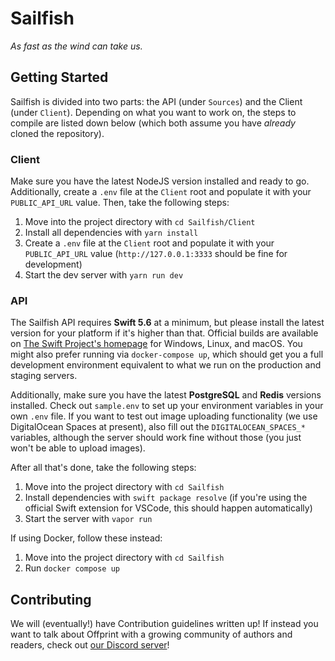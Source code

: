 # Sailfish

*As fast as the wind can take us.*

## Getting Started

Sailfish is divided into two parts: the API (under `Sources`) and the Client (under `Client`). Depending on what you want to work on, the steps to compile are listed down below (which both assume you have *already* cloned the repository).

### Client

Make sure you have the latest NodeJS version installed and ready to go. Additionally, create a `.env` file at the `Client` root and populate it with your `PUBLIC_API_URL` value. Then, take the following steps:

1. Move into the project directory with `cd Sailfish/Client`
2. Install all dependencies with `yarn install`
3. Create a `.env` file at the `Client` root and populate it with your `PUBLIC_API_URL` value (`http://127.0.0.1:3333` should be fine for development)
4. Start the dev server with `yarn run dev`

### API

The Sailfish API requires **Swift 5.6** at a minimum, but please install the latest version for your platform if it's higher than that. Official builds are available on [The Swift Project's homepage](https://swift.org/) for Windows, Linux, and macOS. You might also prefer running via `docker-compose up`, which should get you a full development environment equivalent to what we run on the production and staging servers. 

Additionally, make sure you have the latest **PostgreSQL** and **Redis** versions installed. Check out `sample.env` to set up your environment variables in your own `.env` file. If you want to test out image uploading functionality (we use DigitalOcean Spaces at present), also fill out the `DIGITALOCEAN_SPACES_*` variables, although the server should work fine without those (you just won't be able to upload images).

After all that's done, take the following steps:

1. Move into the project directory with `cd Sailfish`
2. Install dependencies with `swift package resolve` (if you're using the official Swift extension for VSCode, this should happen automatically)
3. Start the server with `vapor run`

If using Docker, follow these instead:

1. Move into the project directory with `cd Sailfish`
2. Run `docker compose up`

## Contributing

We will (eventually!) have Contribution guidelines written up! If instead you want to talk about Offprint with a growing community of authors and readers, check out [our Discord server](https://discord.gg/9cnSwfn)!
